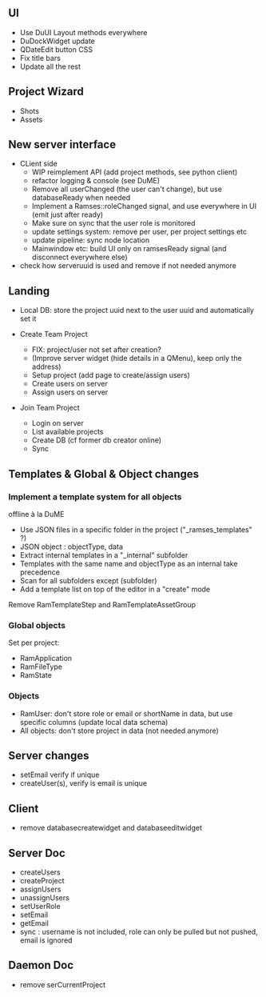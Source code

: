 ## UI

- Use DuUI Layout methods everywhere
- DuDockWidget update
- QDateEdit button CSS
- Fix title bars
- Update all the rest

## Project Wizard

- Shots
- Assets

## New server interface

- CLient side
    - WIP reimplement API (add project methods, see python client)
    - refactor logging & console (see DuME)
    - Remove all userChanged (the user can't change), but use databaseReady when needed
    - Implement a Ramses::roleChanged signal, and use everywhere in UI (emit just after ready)
    - Make sure on sync that the user role is monitored
    - update settings system: remove per user, per project settings etc
    - update pipeline: sync node location
    - Mainwindow etc: build UI only on ramsesReady signal (and disconnect everywhere else)
- check how serveruuid is used and remove if not needed anymore

## Landing

- Local DB: store the project uuid next to the user uuid and automatically set it

- Create Team Project
    - FIX: project/user not set after creation?
    - (Improve server widget (hide details in a QMenu), keep only the address)
    - Setup project (add page to create/assign users)
    - Create users on server
    - Assign users on server
- Join Team Project
    - Login on server
    - List available projects
    - Create DB (cf former db creator online)
    - Sync

## Templates & Global & Object changes

### Implement a template system for all objects

offline à la DuME

- Use JSON files in a specific folder in the project ("_ramses_templates" ?)
- JSON object : objectType, data
- Extract internal templates in a "_internal" subfolder
- Templates with the same name and objectType as an internal take precedence
- Scan for all subfolders except (subfolder)
- Add a template list on top of the editor in a "create" mode

Remove RamTemplateStep and RamTemplateAssetGroup

### Global objects

Set per project:

- RamApplication
- RamFileType
- RamState

### Objects

- RamUser: don't store role or email or shortName in data, but use specific columns (update local data schema)
- All objects: don't store project in data (not needed anymore)

## Server changes

- setEmail verify if unique
- createUser(s), verify is email is unique

## Client

- remove databasecreatewidget and databaseeditwidget

## Server Doc

- createUsers
- createProject
- assignUsers
- unassignUsers
- setUserRole
- setEmail
- getEmail
- sync : username is not included, role can only be pulled but not pushed, email is ignored

## Daemon Doc

- remove serCurrentProject
